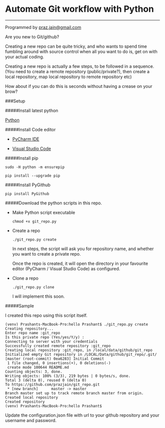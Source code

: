# Automate Git workflow with Python
---

Programmed by praz.jain@gmail.com

Are you new to Git/github?

Creating a new repo can be quite tricky, and who wants to spend time fumbling around with source control when all you want to do is, get on with your actual coding. 

Creating a new repo is actually a few steps, to be followed in a sequence. (You need to create a remote repository (public/private?), then create a local repository, map local repository to remote repository etc)

How about if you can do this is seconds without having a crease on your brow?

###Setup

#####Install latest python

[Python](https://www.python.org/downloads/)

#####Install Code editor

 * [PyCharm IDE](https://www.jetbrains.com/pycharm/download/#section=mac)

 * [Visual Studio Code](https://code.visualstudio.com/download)


#####Install pip

`sudo -H python -m ensurepip`

`pip install --upgrade pip`

#####Install PyGithub

`pip install PyGithub`

#####Download the python scripts in this repo.

 * Make Python script executable

	`chmod +x git_repo.py`

 * Create a repo

	`./git_repo.py create`

	In next steps, the script will ask you for repository name, and whether you want to create a private repo.

	Once the repo is created, it will open the directory in your favourite editor (PyCharm / Visual Studio Code) as configured.

 * Clone a repo

	`./git_repo.py clone`

	I will implement this soon.

#####Sample

I created this repo using this script itself.

    (venv) Prashants-MacBook-Pro:hello Prashant$ ./git_repo.py create
    Creating repository...
    Enter repo name :git_repo
    Is this private repo (Yes/yes/Y/y) :
    Connecting to server with your credentials
    Successfully created remote repository :git_repo
    Creating local repository :git_repo, in /local/data/github/git_repo
    Initialized empty Git repository in /LOCAL/Data/github/git_repo/.git/
    [master (root-commit) 0ea6283] Initial Commit
     1 file changed, 0 insertions(+), 0 deletions(-)
     create mode 100644 README.md
    Counting objects: 3, done.
    Writing objects: 100% (3/3), 219 bytes | 0 bytes/s, done.
    Total 3 (delta 0), reused 0 (delta 0)
    To https://github.com/prazjain/git_repo.git
     * [new branch]      master -> master
    Branch master set up to track remote branch master from origin.
    Created local repository
    Created repository
    (venv) Prashants-MacBook-Pro:hello Prashant$ 

Update the configuration.json file with url to your github repository and your username and password.

